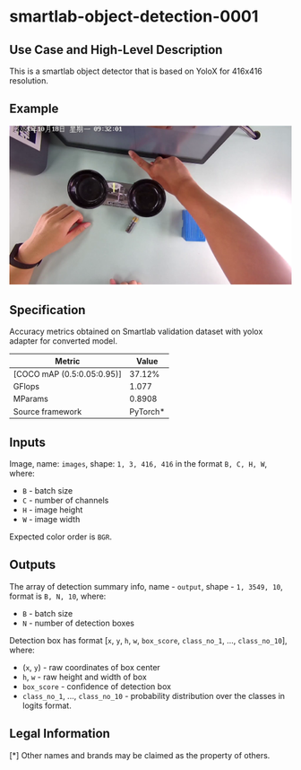 # smartlab-object-detection-0001

## Use Case and High-Level Description

This is a smartlab object detector that is based on YoloX for 416x416 resolution.

## Example

![](./assets/frame0001_top1.jpg)

## Specification

Accuracy metrics obtained on Smartlab validation dataset with yolox adapter for converted model.

| Metric                          | Value                                     |
|---------------------------------|-------------------------------------------|
| [COCO mAP (0.5:0.05:0.95)]      | 37.12%                                    |
| GFlops                          | 1.077                                     |
| MParams                         | 0.8908                                    |
| Source framework                | PyTorch\*                                 |

## Inputs

Image, name: `images`, shape: `1, 3, 416, 416` in the format `B, C, H, W`, where:

- `B` - batch size
- `C` - number of channels
- `H` - image height
- `W` - image width

Expected color order is `BGR`.

## Outputs

The array of detection summary info, name - `output`, shape - `1, 3549, 10`, format is `B, N, 10`, where:

- `B` - batch size
- `N` - number of detection boxes

Detection box has format [`x`, `y`, `h`, `w`, `box_score`, `class_no_1`, ..., `class_no_10`], where:

- (`x`, `y`) - raw coordinates of box center
- `h`, `w` - raw height and width of box
- `box_score` - confidence of detection box
- `class_no_1`, ..., `class_no_10` - probability distribution over the classes in logits format.

## Legal Information

[*] Other names and brands may be claimed as the property of others.

